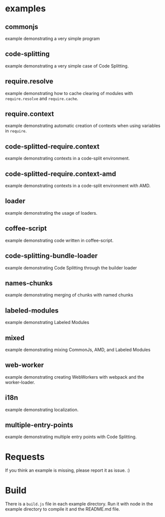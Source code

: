 # examples

## commonjs

example demonstrating a very simple program

## code-splitting

example demonstrating a very simple case of Code Splitting.

## require.resolve

example demonstrating how to cache clearing of modules with `require.resolve` and `require.cache`.

## require.context

example demonstrating automatic creation of contexts when using variables in `require`.

## code-splitted-require.context

example demonstrating contexts in a code-split environment.

## code-splitted-require.context-amd

example demonstrating contexts in a code-split environment with AMD.

## loader

example demonstrating the usage of loaders.

## coffee-script

example demonstrating code written in coffee-script.

## code-splitting-bundle-loader

example demonstrating Code Splitting through the builder loader

## names-chunks

example demonstrating merging of chunks with named chunks

## labeled-modules

example demonstrating Labeled Modules

## mixed

example demonstrating mixing CommonJs, AMD, and Labeled Modules

## web-worker

example demonstrating creating WebWorkers with webpack and the worker-loader.

## i18n

example demonstrating localization.

## multiple-entry-points

example demonstrating multiple entry points with Code Splitting.

# Requests

If you think an example is missing, please report it as issue. :)

# Build

There is a `build.js` file in each example directory.
Run it with node in the example directory to compile it and the README.md file.
